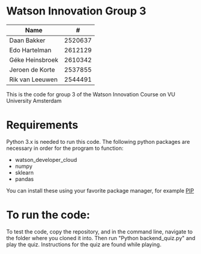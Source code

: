 # Watson Innovation Group 3
|Name|#|
|-------|----------------|
|Daan Bakker            |2520637  |
|Edo Hartelman          |2612129  |
|Géke Heinsbroek        |2610342  |
|Jeroen de Korte        |2537855 | 
|Rik van Leeuwen        |2544491|  

This is the code for group 3 of the Watson Innovation Course on VU University Amsterdam

# Requirements
Python 3.x is needed to run this code. The following python packages are necessary in order for the program to function:
* watson_developer_cloud
* numpy
* sklearn
* pandas

You can install these using your favorite package manager, for example [PIP](https://pypi.python.org/pypi/pip)

# To run the code:
To test the code, copy the repository, and in the command line, navigate to the folder where you cloned it into. Then run
"Python backend_quiz.py" and play the quiz. Instructions for the quiz are found while playing.
